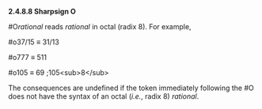 **2.4.8.8 Sharpsign O** 

#O*rational* reads *rational* in octal (radix 8). For example, 

#o37/15 *≡* 31/13 

#o777 *≡* 511 

#o105 *≡* 69 ;105\<sub\>8\</sub\> 

The consequences are undefined if the token immediately following the #O does not have the syntax of an octal (*i.e.*, radix 8) *rational*.  



